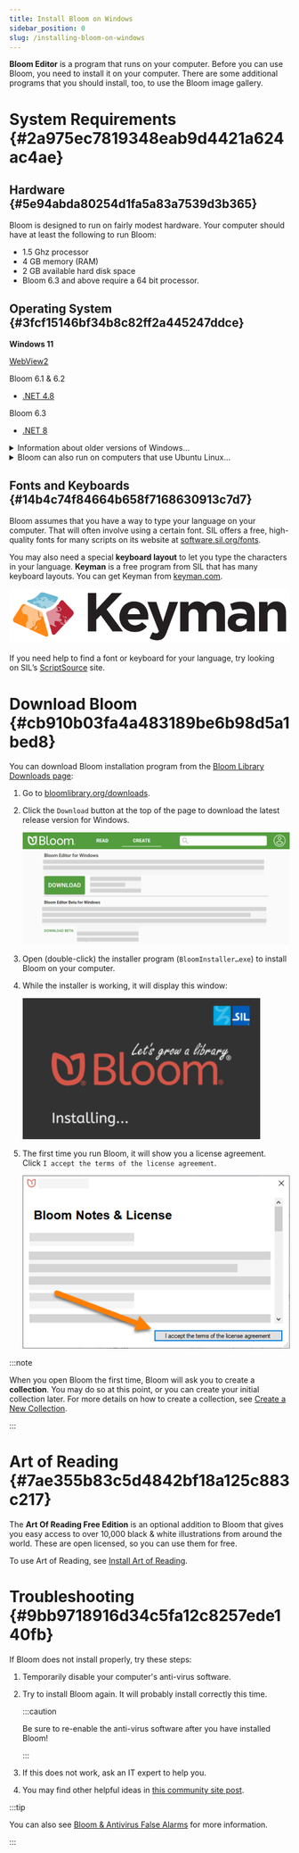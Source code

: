 ```yaml
---
title: Install Bloom on Windows
sidebar_position: 0
slug: /installing-bloom-on-windows
---
```




**Bloom Editor** is a program that runs on your computer. Before you can use Bloom, you need to install it on your computer. There are some additional programs that you should install, too, to use the Bloom image gallery.


# System Requirements {#2a975ec7819348eab9d4421a624ac4ae}


## Hardware {#5e94abda80254d1fa5a83a7539d3b365}


Bloom is designed to run on fairly modest hardware. Your computer should have at least the following to run Bloom:

- 1.5 Ghz processor
- 4 GB memory (RAM)
- 2 GB available hard disk space
- Bloom 6.3 and above require a 64 bit processor.

## Operating System {#3fcf15146bf34b8c82ff2a445247ddce}


**Windows 11**


 [WebView2](https://docs.bloomlibrary.org/webview2/)


Bloom 6.1 & 6.2

- [.NET 4.8](https://dotnet.microsoft.com/en-us/download/dotnet-framework/net48)

Bloom 6.3

- [.NET 8](https://dotnet.microsoft.com/en-us/download)
<details>
<summary>Information about older versions of Windows…</summary>

You can use older versions of Bloom with Windows XP and Windows Vista, but this is **NOT recommended**. If you must use these unsupported operating systems, you can download older versions of Bloom from the [Bloom Library downloads](https://bloomlibrary.org/page/create/downloads) page. 


</details>

<details>
<summary>Bloom can also run on computers that use Ubuntu Linux…</summary>

Bloom comes pre-installed in [Wasta-Linux](https://www.wastalinux.org/), SIL’s Linux distro.


If you are using Ubuntu Jammy (22.04)+, you can download Bloom 5.4 as a [Flatpak](https://flathub.org/apps/details/org.sil.Bloom).


For Ubuntu Bionic (18.04) and Focal (20.04), Bloom is distributed as apt packages from SIL’s package repository. See [Install Bloom on Linux](/installing-bloom-linux) for installation instructions.


</details>


## Fonts and Keyboards {#14b4c74f84664b658f7168630913c7d7}


Bloom assumes that you have a way to type your language on your computer. That will often involve using a certain font. SIL offers a free, high-quality fonts for many scripts on its website at [software.sil.org/fonts](https://software.sil.org/fonts).


You may also need a special **keyboard layout** to let you type the characters in your language. **Keyman** is a free program from SIL that has many keyboard layouts. You can get Keyman from [keyman.com](https://keyman.com/).


![](./installing-bloom-on-windows.551e3c1f-13be-47e0-bac3-7778479379fa.png)


If you need help to find a font or keyboard for your language, try looking on SIL’s [ScriptSource](https://scriptsource.org/) site. 


# Download Bloom {#cb910b03fa4a483189be6b98d5a1bed8}


You can download Bloom installation program from the [Bloom Library Downloads page](https://bloomlibrary.org/downloads):

1. Go to [bloomlibrary.org/downloads](https://bloomlibrary.org/downloads).
2. Click the `Download` button at the top of the page to download the latest release version for Windows.

	![](./installing-bloom-on-windows.f708c2a2-1e20-4181-ae0d-7a0a0be6dea0.png)

3. Open (double-click) the installer program (`BloomInstaller…exe`) to install Bloom on your computer.
4. While the installer is working, it will display this window:

	![](./installing-bloom-on-windows.8969648d-9190-4f34-ac91-0e3e43b6c07a.png)

5. The first time you run Bloom, it will show you a license agreement. Click `I accept the terms of the license agreement`.

	![](./installing-bloom-on-windows.dd09dfd6-5805-476c-9fd4-4b9eebf6afca.png)


:::note

When you open Bloom the first time, Bloom will ask you to create a **collection**. You may do so at this point, or you can create your initial collection later.
For more details on how to create a collection, see [Create a New Collection](/create-a-new-collection).

:::




# Art of Reading {#7ae355b83c5d4842bf18a125c883c217}


The **Art Of Reading Free Edition** is an optional addition to Bloom that gives you easy access to over 10,000 black & white illustrations from around the world. These are open licensed, so you can use them for free.


To use Art of Reading, see [Install Art of Reading](/install-art-of-reading).


# Troubleshooting {#9bb9718916d34c5fa12c8257ede140fb}


If Bloom does not install properly, try these steps:

1. Temporarily disable your computer's anti-virus software.
2. Try to install Bloom again. It will probably install correctly this time.

	:::caution
	
	Be sure to re-enable the anti-virus software after you have installed Bloom!
	
	:::
	
	

3. If this does not work, ask an IT expert to help you.
4. You may find other helpful ideas in [this community site post](https://community.software.sil.org/t/how-to-fix-installation-problems/17).

:::tip

You can also see [Bloom & Antivirus False Alarms](/antivirus-general) for more information.

:::



